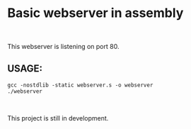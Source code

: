 # Basic webserver in assembly

<br>

This webserver is listening on port 80. 


## USAGE:


```
gcc -nostdlib -static webserver.s -o webserver
./webserver
```

<br>

This project is still in development.

